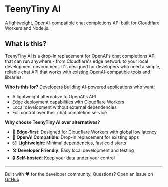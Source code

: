 # TeenyTiny AI

A lightweight, OpenAI-compatible chat completions API built for Cloudflare Workers and Node.js.

## What is this?

TeenyTiny AI is a drop-in replacement for OpenAI's chat completions API that can run anywhere - from Cloudflare's edge network to your local development environment. It's designed for developers who need a simple, reliable chat API that works with existing OpenAI-compatible tools and libraries.

**Who is this for?** Developers building AI-powered applications who want:
- A lightweight alternative to OpenAI's API
- Edge deployment capabilities with Cloudflare Workers  
- Local development without external dependencies
- Full control over their chat completion service

**Why choose TeenyTiny AI over alternatives?**
- 🚀 **Edge-first**: Designed for Cloudflare Workers with global low latency
- 🔧 **OpenAI Compatible**: Drop-in replacement for existing apps
- 📦 **Lightweight**: Minimal dependencies, fast cold starts
- 🛠️ **Developer Friendly**: Easy local development and testing
- 🔒 **Self-hosted**: Keep your data under your control

---

Built with ❤️ for the developer community. Questions? Open an issue on [GitHub](https://github.com/teenytinyai/teenytiny-api).

